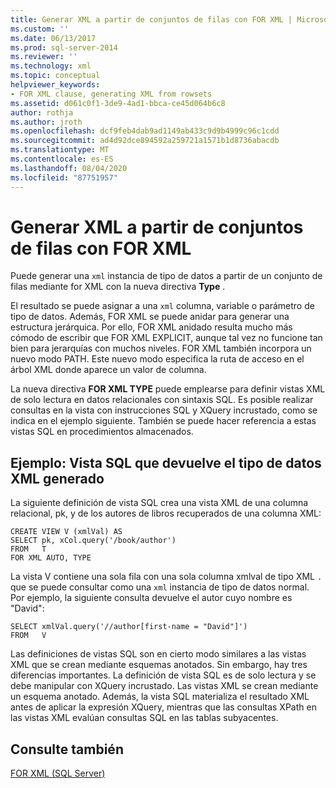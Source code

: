 ```yaml
---
title: Generar XML a partir de conjuntos de filas con FOR XML | Microsoft Docs
ms.custom: ''
ms.date: 06/13/2017
ms.prod: sql-server-2014
ms.reviewer: ''
ms.technology: xml
ms.topic: conceptual
helpviewer_keywords:
- FOR XML clause, generating XML from rowsets
ms.assetid: d061c0f1-3de9-4ad1-bbca-ce45d064b6c8
author: rothja
ms.author: jroth
ms.openlocfilehash: dcf9feb4dab9ad1149ab433c9d9b4999c96c1cdd
ms.sourcegitcommit: ad4d92dce894592a259721a1571b1d8736abacdb
ms.translationtype: MT
ms.contentlocale: es-ES
ms.lasthandoff: 08/04/2020
ms.locfileid: "87751957"
---
```

# <a name="generate-xml-from-rowsets-with-for-xml"></a>Generar XML a partir de conjuntos de filas con FOR XML
  Puede generar una `xml` instancia de tipo de datos a partir de un conjunto de filas mediante for XML con la nueva directiva **Type** .  
  
 El resultado se puede asignar a una `xml` columna, variable o parámetro de tipo de datos. Además, FOR XML se puede anidar para generar una estructura jerárquica. Por ello, FOR XML anidado resulta mucho más cómodo de escribir que FOR XML EXPLICIT, aunque tal vez no funcione tan bien para jerarquías con muchos niveles. FOR XML también incorpora un nuevo modo PATH. Este nuevo modo especifica la ruta de acceso en el árbol XML donde aparece un valor de columna.  
  
 La nueva directiva **FOR XML TYPE** puede emplearse para definir vistas XML de solo lectura en datos relacionales con sintaxis SQL. Es posible realizar consultas en la vista con instrucciones SQL y XQuery incrustado, como se indica en el ejemplo siguiente. También se puede hacer referencia a estas vistas SQL en procedimientos almacenados.  
  
## <a name="example-sql-view-returning-generated-xml-data-type"></a>Ejemplo: Vista SQL que devuelve el tipo de datos XML generado  
 La siguiente definición de vista SQL crea una vista XML de una columna relacional, pk, y de los autores de libros recuperados de una columna XML:  
  
```  
CREATE VIEW V (xmlVal) AS  
SELECT pk, xCol.query('/book/author')  
FROM   T  
FOR XML AUTO, TYPE  
```  
  
 La vista V contiene una sola fila con una sola columna xmlval de tipo XML `.` que se puede consultar como una `xml` instancia de tipo de datos normal. Por ejemplo, la siguiente consulta devuelve el autor cuyo nombre es "David":  
  
```  
SELECT xmlVal.query('//author[first-name = "David"]')  
FROM   V  
```  
  
 Las definiciones de vistas SQL son en cierto modo similares a las vistas XML que se crean mediante esquemas anotados. Sin embargo, hay tres diferencias importantes. La definición de vista SQL es de solo lectura y se debe manipular con XQuery incrustado. Las vistas XML se crean mediante un esquema anotado. Además, la vista SQL materializa el resultado XML antes de aplicar la expresión XQuery, mientras que las consultas XPath en las vistas XML evalúan consultas SQL en las tablas subyacentes.  
  
## <a name="see-also"></a>Consulte también  
 [FOR XML &#40;SQL Server&#41;](for-xml-sql-server.md)  
  
  

